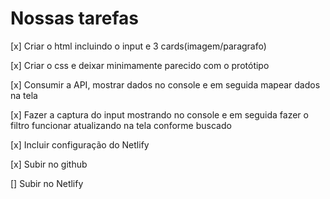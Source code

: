 # Nossas tarefas

[x] Criar o html incluindo o input e 3 cards(imagem/paragrafo)

[x] Criar o css e deixar minimamente parecido com o protótipo

[x] Consumir a API, mostrar dados no console e em seguida mapear dados na tela

[x] Fazer a captura do input mostrando no console e em seguida fazer o filtro funcionar atualizando na tela conforme buscado

[x] Incluir configuração do Netlify

[x] Subir no github

[] Subir no Netlify
